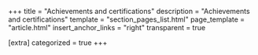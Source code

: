 +++
title = "Achievements and certifications"
description = "Achievements and certifications"
template = "section_pages_list.html"
page_template = "article.html"
insert_anchor_links = "right"
transparent = true

[extra]
categorized = true
+++